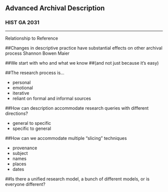 ## Advanced Archival Description

### HIST GA 2031

* * *

Relationship to Reference



##Changes in descriptive practice have substantial effects on other archival process
Shannon Bowen Maier



##We start with who and what we know
##(and not just because it&rsquo;s easy)



##The research process is...

* personal
* emotional
* iterative
* reliant on formal and informal sources



##How can description accommodate research queries with different directions?

* general to specific
* specific to general



##How can we accommodate multiple &ldquo;slicing&rdquo; techniques

* provenance
* subject
* names
* places
* dates



##Is there a unified research model, a bunch of different models, or is everyone different?
